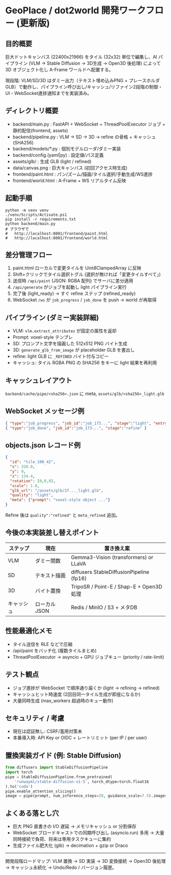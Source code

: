 # GeoPlace / dot2world 開発ワークフロー (更新版)

## 目的概要
巨大ドットキャンバス (22400x21966) をタイル (32x32) 単位で編集し、AI パイプライン (VLM -> Stable Diffusion -> 3D生成 -> Open3D 後処理) によって 3D オブジェクト化し A-Frame ワールドへ配置する。

現段階: VLM/SD/3D はダミー出力（テキスト埋め込みPNG + プレースホルダGLB）で動作し、パイプライン呼び出し/キャッシュ/リファイン2段階の制御・UI・WebSocket進捗通知までを実装済み。

## ディレクトリ概要
- backend/main.py : FastAPI + WebSocket + ThreadPoolExecutor ジョブ + 静的配信(frontend, assets)
- backend/pipeline.py : VLM -> SD -> 3D -> refine の骨格 + キャッシュ (SHA256)
- backend/models/*.py : 個別モデルローダ/ダミー実装
- backend/config.(yaml|py) : 設定値/パス定義
- assets/glb/ : 生成 GLB (light / refined)
- data/canvas.png : 巨大キャンバス (初回アクセス時生成)
- frontend/paint.html : パン/ズーム/描画/タイル選択/手動生成/WS進捗
- frontend/world.html : A-Frame + WS リアルタイム反映

## 起動手順
```
python -m venv venv
./venv/Scripts/Activate.ps1
pip install -r requirements.txt
python backend/main.py
# ブラウザで
#   http://localhost:8001/frontend/paint.html
#   http://localhost:8001/frontend/world.html
```

## 差分管理フロー
1. paint.html ローカルで変更タイルを Uint8ClampedArray に反映
2. Shift+クリックでタイル選択トグル (選択が無ければ「変更タイルすべて」)
3. 送信時 `/api/paint` (JSON: RGBA 配列) でサーバに差分適用
4. `/api/generate` がジョブを起動し light パイプライン実行
5. 完了後 (light_ready) → すぐ refine ステップ (refined_ready)
6. WebSocket `/ws` が `job_progress` / `job_done` を push → world が再取得

## パイプライン (ダミー実装詳細)
- VLM: `vlm.extract_attributes` が固定の属性を返却
- Prompt: voxel-style テンプレ
- SD: プロンプト文字を描画した 512x512 PNG バイト生成
- 3D: `generate_glb_from_image` が placeholder GLB を書出し
- refine: light GLB に `_REFINED` バイト付与コピー
- キャッシュ: タイル RGBA PNG の SHA256 をキーに light 結果を再利用

## キャッシュレイアウト
`backend/cache/pipe/<sha256>.json` に meta, `assets/glb/<sha256>_light.glb`

## WebSocket メッセージ例
```json
{ "type":"job_progress", "job_id":"job_173...", "stage":"light", "entry": {"id": "tile_10_5", ...} }
{ "type":"job_done", "job_id":"job_173...", "stage":"refine" }
```

## objects.json レコード例
```json
{
  "id": "tile_100_42",
  "x": 320.0,
  "y": 0,
  "z": 134.4,
  "rotation": [0,0,0],
  "scale": 1.0,
  "glb_url": "/assets/glb/2f..._light.glb",
  "quality": "light",
  "meta": {"prompt": "voxel-style object ..."}
}
```
Refine 後は `quality":"refined"` と `meta_refined` 追加。

## 今後の本実装差し替えポイント
| ステップ | 現在 | 置き換え案 |
|----------|------|------------|
| VLM | ダミー関数 | Gemma3-Vision (transformers) or LLaVA |
| SD | テキスト描画 | diffusers StableDiffusionPipeline (fp16) |
| 3D | バイト置換 | TripoSR / Point-E / Shap-E + Open3D 処理 |
| キャッシュ | ローカル JSON | Redis / MinIO / S3 + メタDB |

## 性能最適化メモ
- タイル送信を RLE などで圧縮
- /api/paint をバッチ化 (複数タイルまとめ)
- ThreadPoolExecutor → asyncio + GPU ジョブキュー (priority / rate-limit)

## テスト観点
- ジョブ進捗が WebSocket で順序通り届くか (light -> refining -> refined)
- キャッシュヒット時速度 (2回目同一タイル生成が即座になるか)
- 大量同時生成 (max_workers 超過時のキュー動作)

## セキュリティ / 考慮
- 現在は認証無し: CSRF/濫用対策未
- 本番導入時: API Key or OIDC + レートリミット (per IP / per user)

## 置換実装ガイド (例: Stable Diffusion)
```python
from diffusers import StableDiffusionPipeline
import torch
pipe = StableDiffusionPipeline.from_pretrained(
    'runwayml/stable-diffusion-v1-5', torch_dtype=torch.float16
).to('cuda')
pipe.enable_attention_slicing()
image = pipe(prompt, num_inference_steps=20, guidance_scale=7.5).images[0]
```

## よくある落とし穴
- 巨大 PNG 直書きの I/O 遅延 → メモリキャッシュ or 分割保存
- WebSocket ブロードキャストでの同期呼び出し (asyncio.run) 多用 → 大量同時接続で負荷、将来は専用タスクキューに集約
- 生成ファイル肥大化 (glb) → decimation + gzip or Draco

---
開発段階ロードマップ: VLM 置換 → SD 実装 → 3D 変換接続 → Open3D 後処理 → キャッシュ永続化 → Undo/Redo / バージョン履歴。
